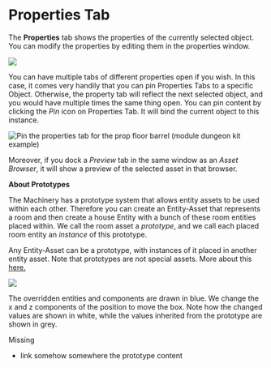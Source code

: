 # Properties Tab 

The **Properties** tab shows the properties of the currently selected object. You can modify the properties by editing them in the properties window. 

![](https://paper-attachments.dropbox.com/s_688CFE67758A45D845E788E6DA05448A2BCF730C2B07FEF2D06AB18D2C46F736_1625428761738_image.png)


You can have multiple tabs of different properties open if you wish. In this case, it comes very handily that you can pin Properties Tabs to a specific Object. 
Otherwise, the property tab will reflect the next selected object, and you would have multiple times the same thing open. 
You can pin content by clicking the *Pin* icon on Properties Tab. It will bind the current object to this instance. 

![Pin the properties tab for the prop floor barrel (module dungeon kit example)](https://paper-attachments.dropbox.com/s_688CFE67758A45D845E788E6DA05448A2BCF730C2B07FEF2D06AB18D2C46F736_1625428863969_image.png)


Moreover, if you dock a *Preview* tab in the same window as an *Asset Browser*, it will show a preview of the selected asset in that browser.

**About Prototypes**

The Machinery has a prototype system that allows entity assets to be used within each other. Therefore you can create an Entity-Asset that represents a room and then create a house Entity with a bunch of these room entities placed within. 
We call the room asset a *prototype*, and we call each placed room entity an *instance* of this prototype. 

Any Entity-Asset can be a prototype, with instances of it placed in another entity asset. Note that prototypes are not special assets. More about this [here.](http://#)

![](https://paper-attachments.dropbox.com/s_688CFE67758A45D845E788E6DA05448A2BCF730C2B07FEF2D06AB18D2C46F736_1625428959141_image.png)


The overridden entities and components are drawn in blue. We change the x and z components of the position to move the box. Note how the changed values are shown in white, while the values inherited from the prototype are shown in grey. 

Missing

- link somehow somewhere the prototype content
